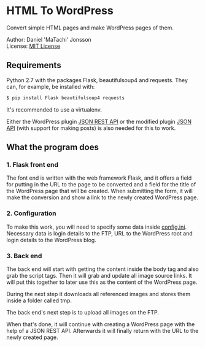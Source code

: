 HTML To WordPress
=================

Convert simple HTML pages and make WordPress pages of them.

Author: Daniel 'MaTachi' Jonsson  
License: [MIT License](LICENSE)

Requirements
------------

Python 2.7 with the packages Flask, beautifulsoup4 and requests. They can, for
example, be installed with:

```sh
$ pip install Flask beautifulsoup4 requests
```

It's recommended to use a virtualenv.

Either the WordPress plugin [JSON REST
API](http://wordpress.org/plugins/json-rest-api/) or the modified plugin
[JSON API](https://github.com/Achillefs/wp-json-api) (with support for making
posts) is also needed for this to work.

What the program does
---------------------

### 1. Flask front end

The font end is written with the web framework Flask, and it offers a field for
putting in the URL to the page to be converted and a field for the title of the
WordPress page that will be created. When submitting the form, it will make the
conversion and show a link to the newly created WordPress page.

### 2. Configuration

To make this work, you will need to specify some data inside
[config.ini](config.ini).  Necessary data is login details to the FTP, URL to
the WordPress root and login details to the WordPress blog.


### 3. Back end

The back end will start with getting the content inside the body tag and also
grab the script tags. Then it will grab and update all image source links. It
will put this together to later use this as the content of the WordPress page.

During the next step it downloads all referenced images and stores them inside
a folder called tmp.

The back end's next step is to upload all images on the FTP.

When that's done, it will continue with creating a WordPress page with the help
of a JSON REST API. Afterwards it will finally return with the URL to the newly
created page.

